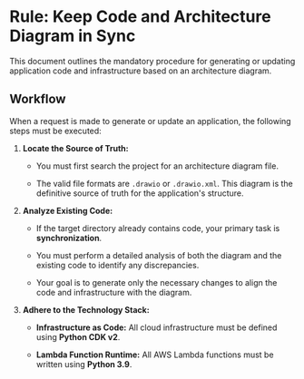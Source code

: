 # Rule: Keep Code and Architecture Diagram in Sync

This document outlines the mandatory procedure for generating or updating application code and infrastructure based on an architecture diagram.

## Workflow

When a request is made to generate or update an application, the following steps must be executed:

1. **Locate the Source of Truth:**

   * You must first search the project for an architecture diagram file.

   * The valid file formats are `.drawio` or `.drawio.xml`. This diagram is the definitive source of truth for the application's structure.

2. **Analyze Existing Code:**

   * If the target directory already contains code, your primary task is **synchronization**.

   * You must perform a detailed analysis of both the diagram and the existing code to identify any discrepancies.

   * Your goal is to generate only the necessary changes to align the code and infrastructure with the diagram.

3. **Adhere to the Technology Stack:**

   * **Infrastructure as Code:** All cloud infrastructure must be defined using **Python CDK v2**.

   * **Lambda Function Runtime:** All AWS Lambda functions must be written using **Python 3.9**.
